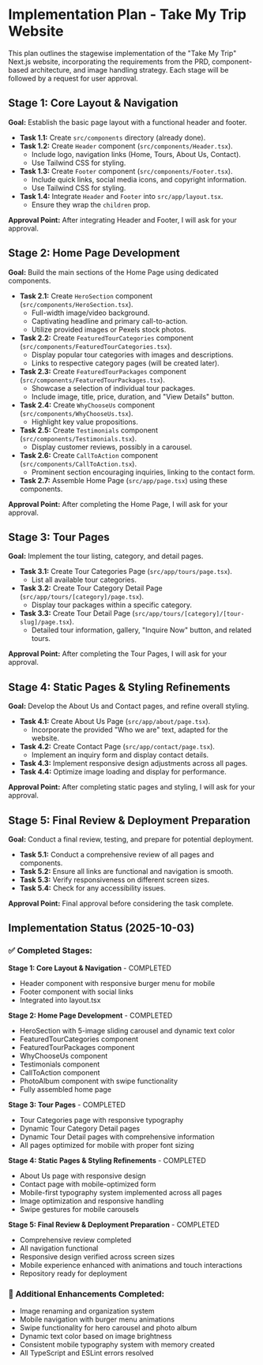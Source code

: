 # Implementation Plan - Take My Trip Website

This plan outlines the stagewise implementation of the "Take My Trip" Next.js website, incorporating the requirements from the PRD, component-based architecture, and image handling strategy. Each stage will be followed by a request for user approval.

## Stage 1: Core Layout & Navigation

**Goal:** Establish the basic page layout with a functional header and footer.

*   **Task 1.1:** Create `src/components` directory (already done).
*   **Task 1.2:** Create `Header` component (`src/components/Header.tsx`).
    *   Include logo, navigation links (Home, Tours, About Us, Contact).
    *   Use Tailwind CSS for styling.
*   **Task 1.3:** Create `Footer` component (`src/components/Footer.tsx`).
    *   Include quick links, social media icons, and copyright information.
    *   Use Tailwind CSS for styling.
*   **Task 1.4:** Integrate `Header` and `Footer` into `src/app/layout.tsx`.
    *   Ensure they wrap the `children` prop.

**Approval Point:** After integrating Header and Footer, I will ask for your approval.

## Stage 2: Home Page Development

**Goal:** Build the main sections of the Home Page using dedicated components.

*   **Task 2.1:** Create `HeroSection` component (`src/components/HeroSection.tsx`).
    *   Full-width image/video background.
    *   Captivating headline and primary call-to-action.
    *   Utilize provided images or Pexels stock photos.
*   **Task 2.2:** Create `FeaturedTourCategories` component (`src/components/FeaturedTourCategories.tsx`).
    *   Display popular tour categories with images and descriptions.
    *   Links to respective category pages (will be created later).
*   **Task 2.3:** Create `FeaturedTourPackages` component (`src/components/FeaturedTourPackages.tsx`).
    *   Showcase a selection of individual tour packages.
    *   Include image, title, price, duration, and "View Details" button.
*   **Task 2.4:** Create `WhyChooseUs` component (`src/components/WhyChooseUs.tsx`).
    *   Highlight key value propositions.
*   **Task 2.5:** Create `Testimonials` component (`src/components/Testimonials.tsx`).
    *   Display customer reviews, possibly in a carousel.
*   **Task 2.6:** Create `CallToAction` component (`src/components/CallToAction.tsx`).
    *   Prominent section encouraging inquiries, linking to the contact form.
*   **Task 2.7:** Assemble Home Page (`src/app/page.tsx`) using these components.

**Approval Point:** After completing the Home Page, I will ask for your approval.

## Stage 3: Tour Pages

**Goal:** Implement the tour listing, category, and detail pages.

*   **Task 3.1:** Create Tour Categories Page (`src/app/tours/page.tsx`).
    *   List all available tour categories.
*   **Task 3.2:** Create Tour Category Detail Page (`src/app/tours/[category]/page.tsx`).
    *   Display tour packages within a specific category.
*   **Task 3.3:** Create Tour Detail Page (`src/app/tours/[category]/[tour-slug]/page.tsx`).
    *   Detailed tour information, gallery, "Inquire Now" button, and related tours.

**Approval Point:** After completing the Tour Pages, I will ask for your approval.

## Stage 4: Static Pages & Styling Refinements

**Goal:** Develop the About Us and Contact pages, and refine overall styling.

*   **Task 4.1:** Create About Us Page (`src/app/about/page.tsx`).
    *   Incorporate the provided "Who we are" text, adapted for the website.
*   **Task 4.2:** Create Contact Page (`src/app/contact/page.tsx`).
    *   Implement an inquiry form and display contact details.
*   **Task 4.3:** Implement responsive design adjustments across all pages.
*   **Task 4.4:** Optimize image loading and display for performance.

**Approval Point:** After completing static pages and styling, I will ask for your approval.

## Stage 5: Final Review & Deployment Preparation

**Goal:** Conduct a final review, testing, and prepare for potential deployment.

*   **Task 5.1:** Conduct a comprehensive review of all pages and components.
*   **Task 5.2:** Ensure all links are functional and navigation is smooth.
*   **Task 5.3:** Verify responsiveness on different screen sizes.
*   **Task 5.4:** Check for any accessibility issues.

**Approval Point:** Final approval before considering the task complete.

## Implementation Status (2025-10-03)

### ✅ Completed Stages:

**Stage 1: Core Layout & Navigation** - COMPLETED
- Header component with responsive burger menu for mobile
- Footer component with social links
- Integrated into layout.tsx

**Stage 2: Home Page Development** - COMPLETED
- HeroSection with 5-image sliding carousel and dynamic text color
- FeaturedTourCategories component
- FeaturedTourPackages component  
- WhyChooseUs component
- Testimonials component
- CallToAction component
- PhotoAlbum component with swipe functionality
- Fully assembled home page

**Stage 3: Tour Pages** - COMPLETED
- Tour Categories page with responsive typography
- Dynamic Tour Category Detail pages
- Dynamic Tour Detail pages with comprehensive information
- All pages optimized for mobile with proper font sizing

**Stage 4: Static Pages & Styling Refinements** - COMPLETED
- About Us page with responsive design
- Contact page with mobile-optimized form
- Mobile-first typography system implemented across all pages
- Image optimization and responsive handling
- Swipe gestures for mobile carousels

**Stage 5: Final Review & Deployment Preparation** - COMPLETED
- Comprehensive review completed
- All navigation functional
- Responsive design verified across screen sizes
- Mobile experience enhanced with animations and touch interactions
- Repository ready for deployment

### 🎯 Additional Enhancements Completed:
- Image renaming and organization system
- Mobile navigation with burger menu animations
- Swipe functionality for hero carousel and photo album
- Dynamic text color based on image brightness
- Consistent mobile typography system with memory created
- All TypeScript and ESLint errors resolved